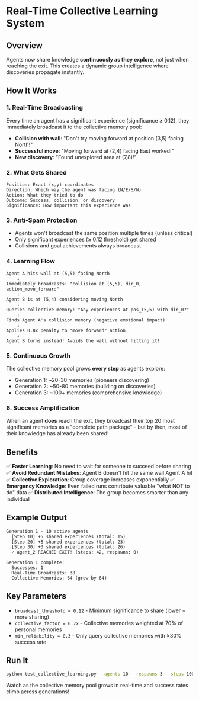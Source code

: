 # Real-Time Collective Learning System

## Overview
Agents now share knowledge **continuously as they explore**, not just when reaching the exit. This creates a dynamic group intelligence where discoveries propagate instantly.

## How It Works

### 1. **Real-Time Broadcasting**
Every time an agent has a significant experience (significance ≥ 0.12), they immediately broadcast it to the collective memory pool:

- **Collision with wall**: "Don't try moving forward at position (3,5) facing North!"
- **Successful move**: "Moving forward at (2,4) facing East worked!"
- **New discovery**: "Found unexplored area at (7,8)!"

### 2. **What Gets Shared**
```
Position: Exact (x,y) coordinates
Direction: Which way the agent was facing (N/E/S/W)
Action: What they tried to do
Outcome: Success, collision, or discovery
Significance: How important this experience was
```

### 3. **Anti-Spam Protection**
- Agents won't broadcast the same position multiple times (unless critical)
- Only significant experiences (≥ 0.12 threshold) get shared
- Collisions and goal achievements always broadcast

### 4. **Learning Flow**

```
Agent A hits wall at (5,5) facing North
    ↓
Immediately broadcasts: "collision at (5,5), dir_0, action_move_forward"
    ↓
Agent B is at (5,4) considering moving North
    ↓
Queries collective memory: "Any experiences at pos_(5,5) with dir_0?"
    ↓
Finds Agent A's collision memory (negative emotional impact)
    ↓
Applies 0.8x penalty to "move forward" action
    ↓
Agent B turns instead! Avoids the wall without hitting it!
```

### 5. **Continuous Growth**
The collective memory pool grows **every step** as agents explore:
- Generation 1: ~20-30 memories (pioneers discovering)
- Generation 2: ~50-80 memories (building on discoveries)
- Generation 3: ~100+ memories (comprehensive knowledge)

### 6. **Success Amplification**
When an agent **does** reach the exit, they broadcast their top 20 most significant memories as a "complete path package" - but by then, most of their knowledge has already been shared!

## Benefits

✅ **Faster Learning**: No need to wait for someone to succeed before sharing
✅ **Avoid Redundant Mistakes**: Agent B doesn't hit the same wall Agent A hit
✅ **Collective Exploration**: Group coverage increases exponentially
✅ **Emergency Knowledge**: Even failed runs contribute valuable "what NOT to do" data
✅ **Distributed Intelligence**: The group becomes smarter than any individual

## Example Output
```
Generation 1 - 10 active agents
  [Step 10] +5 shared experiences (total: 15)
  [Step 20] +8 shared experiences (total: 23)
  [Step 30] +3 shared experiences (total: 26)
  ✓ agent_2 REACHED EXIT! (steps: 42, respawns: 0)
  
Generation 1 complete:
  Successes: 1
  Real-Time Broadcasts: 38
  Collective Memories: 64 (grew by 64)
```

## Key Parameters

- `broadcast_threshold = 0.12` - Minimum significance to share (lower = more sharing)
- `collective_factor = 0.7x` - Collective memories weighted at 70% of personal memories
- `min_reliability = 0.3` - Only query collective memories with ≥30% success rate

## Run It
```bash
python test_collective_learning.py --agents 10 --respawns 3 --steps 100
```

Watch as the collective memory pool grows in real-time and success rates climb across generations!
